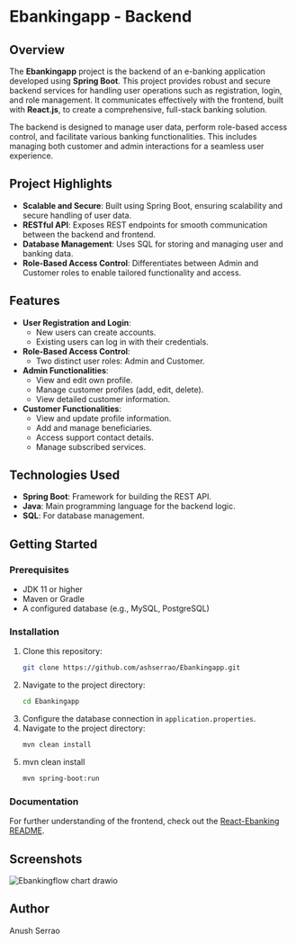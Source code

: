 # Ebankingapp - Backend

## Overview

The **Ebankingapp** project is the backend of an e-banking application developed using **Spring Boot**. This project provides robust and secure backend services for handling user operations such as registration, login, and role management. It communicates effectively with the frontend, built with **React.js**, to create a comprehensive, full-stack banking solution.

The backend is designed to manage user data, perform role-based access control, and facilitate various banking functionalities. This includes managing both customer and admin interactions for a seamless user experience.

## Project Highlights

- **Scalable and Secure**: Built using Spring Boot, ensuring scalability and secure handling of user data.
- **RESTful API**: Exposes REST endpoints for smooth communication between the backend and frontend.
- **Database Management**: Uses SQL for storing and managing user and banking data.
- **Role-Based Access Control**: Differentiates between Admin and Customer roles to enable tailored functionality and access.

## Features

- **User Registration and Login**:
  - New users can create accounts.
  - Existing users can log in with their credentials.
- **Role-Based Access Control**:
  - Two distinct user roles: Admin and Customer.
- **Admin Functionalities**:
  - View and edit own profile.
  - Manage customer profiles (add, edit, delete).
  - View detailed customer information.
- **Customer Functionalities**:
  - View and update profile information.
  - Add and manage beneficiaries.
  - Access support contact details.
  - Manage subscribed services.

## Technologies Used

- **Spring Boot**: Framework for building the REST API.
- **Java**: Main programming language for the backend logic.
- **SQL**: For database management.

## Getting Started

### Prerequisites

- JDK 11 or higher
- Maven or Gradle
- A configured database (e.g., MySQL, PostgreSQL)

### Installation

1. Clone this repository:
   ```bash
   git clone https://github.com/ashserrao/Ebankingapp.git
2. Navigate to the project directory:
   ```bash
   cd Ebankingapp
3. Configure the database connection in `application.properties`.
4. Navigate to the project directory:
   ```bash
   mvn clean install
5. mvn clean install
    ```bash
   mvn spring-boot:run
    
### Documentation

For further understanding of the frontend, check out the [React-Ebanking README](https://github.com/ashserrao/React-Ebanking).

## Screenshots

![Ebankingflow chart drawio](https://github.com/user-attachments/assets/49cc7e9a-7150-4fe6-97e8-e03caef9723a)


## Author
Anush Serrao
